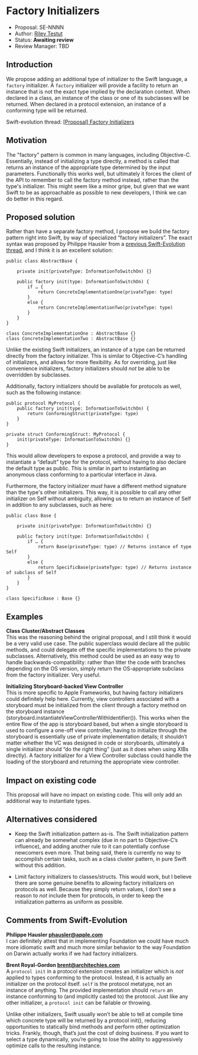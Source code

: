 # Factory Initializers

* Proposal: SE-NNNN
* Author: [Riley Testut](http://twitter.com/rileytestut)
* Status: **Awaiting review**
* Review Manager: TBD

## Introduction

We propose adding an additional type of initializer to the Swift language, a `factory` initializer. A `factory` initializer will provide a facility to return an instance that is not the exact type implied by the declaration context. When declared in a class, an instance of the class or one of its subclasses will be returned. When declared in a protocol extension, an instance of a conforming type will be returned.

Swift-evolution thread: [[Proposal] Factory Initializers](https://lists.swift.org/pipermail/swift-evolution/Week-of-Mon-20151214/003192.html)

## Motivation

The "factory" pattern is common in many languages, including Objective-C. Essentially, instead of initializing a type directly, a method is called that returns an instance of the appropriate type determined by the input parameters. Functionally this works well, but ultimately it forces the client of the API to remember to call the factory method instead, rather than the type's initializer. This might seem like a minor gripe, but given that we want Swift to be as approachable as possible to new developers, I think we can do better in this regard.

## Proposed solution

Rather than have a separate factory method, I propose we build the factory pattern right into Swift, by way of specialized “factory initializers”. The exact syntax was proposed by Philippe Hausler from a [previous Swift-Evolution 	thread](https://lists.swift.org/pipermail/swift-evolution/Week-of-Mon-20151207/001328.html), and I think it is an excellent solution:

    public class AbstractBase {
		    
		private init(privateType: InformationToSwitchOn) {}
    
        public factory init(type: InformationToSwitchOn) {
            if … {
                return ConcreteImplementationOne(privateType: type)
            }
            else {
                return ConcreteImplementationTwo(privateType: type)
            }
        }
    }

    class ConcreteImplementationOne : AbstractBase {}
    class ConcreteImplementationTwo : AbstractBase {}

Unlike the existing Swift initializers, an instance of a type can be returned directly from the factory initializer. This is similar to Objective-C’s handling of initializers, and allows for more flexibility. As for overriding, just like convenience initializers, factory initializers should _not_ be able to be overridden by subclasses.

Additionally, factory initializers should be available for protocols as well, such as the following instance:

    public protocol MyProtocol {
        public factory init(type: InformationToSwitchOn) {
            return ConformingStruct(privateType: type)
        }
    }

    private struct ConformingStruct: MyProtocol {
        init(privateType: InformationToSwitchOn) {}
    }

This would allow developers to expose a protocol, and provide a way to instantiate a “default” type for the protocol, without having to also declare the default type as public. This is similar in part to instantiating an anonymous class conforming to a particular interface in Java.

Furthermore, the factory initializer _must_ have a different method signature than the type's other initializers. This way, it is possible to call any other initializer on Self without ambiguity, allowing us to return an instance of Self in addition to any subclasses, such as here:

    public class Base {
		    
		private init(privateType: InformationToSwitchOn) {}
    
        public factory init(type: InformationToSwitchOn) {
            if … {
                return Base(privateType: type) // Returns instance of type Self
            }
            else {
                return SpecificBase(privateType: type) // Returns instance of subclass of Self
            }
        }
    }

    class SpecificBase : Base {}

## Examples

__Class Cluster/Abstract Classes__  
This was the reasoning behind the original proposal, and I still think it would be a very valid use case. The public superclass would declare all the public methods, and could delegate off the specific implementations to the private subclasses. Alternatively, this method could be used as an easy way to handle backwards-compatibility: rather than litter the code with branches depending on the OS version, simply return the OS-appropriate subclass from the factory initializer. Very useful.

__Initializing Storyboard-backed View Controller__  
This is more specific to Apple Frameworks, but having factory initializers could definitely help here. Currently, view controllers associated with a storyboard must be initialized from the client through a factory method on the storyboard instance (storyboard.instantiateViewControllerWithIdentifier()). This works when the entire flow of the app is storyboard based, but when a single storyboard is used to configure a one-off view controller, having to initialize through the storyboard is essentially use of private implementation details; it shouldn’t matter whether the VC was designed in code or storyboards, ultimately a single initializer should “do the right thing” (just as it does when using XIBs directly). A factory initializer for a View Controller subclass could handle the loading of the storyboard and returning the appropriate view controller.

## Impact on existing code

This proposal will have no impact on existing code. This will only add an additional way to instantiate types.

## Alternatives considered

* Keep the Swift initialization pattern as-is. The Swift initialization pattern can already be somewhat complex (due in no part to Objective-C’s influence), and adding another rule to it can potentially confuse newcomers even more. That being said, there is currently no way to accomplish certain tasks, such as a class cluster pattern, in pure Swift without this addition.

* Limit factory initializers to classes/structs. This would work, but I believe there are some genuine benefits to allowing factory initializers on protocols as well. Because they simply return values, I don’t see a reason to *not* include them for protocols, in order to keep the initialization patterns as uniform as possible.

## Comments from Swift-Evolution

__Philippe Hausler <phausler@apple.com>__  
I can definitely attest that in implementing Foundation we could have much more idiomatic swift and much more similar behavior to the way Foundation on Darwin actually works if we had factory initializers. 

__Brent Royal-Gordon <brent@architechies.com>__  
A `protocol init` in a protocol extension creates an initializer which is *not* applied to types conforming to the protocol. Instead, it is actually an initializer on the protocol itself. `self` is the protocol metatype, not an instance of anything. The provided implementation should `return` an instance conforming to (and implicitly casted to) the protocol. Just like any other initializer, a `protocol init` can be failable or throwing.

Unlike other initializers, Swift usually won’t be able to tell at compile time which concrete type will be returned by a protocol init(), reducing opportunities to statically bind methods and perform other optimization tricks. Frankly, though, that’s just the cost of doing business. If you want to select a type dynamically, you’re going to lose the ability to aggressively optimize calls to the resulting instance.
